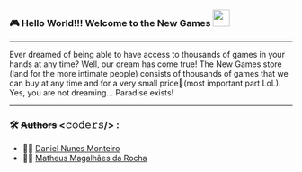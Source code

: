 ### 🎮 Hello World!!! Welcome to the New Games <img src="https://github.com/TheDudeThatCode/TheDudeThatCode/blob/master/Assets/Mario_Hello_Big.gif" width="30px">
---

Ever dreamed of being able to have access to thousands of games in your hands at any time? Well, our dream has come true! 
The New Games store (land for the more intimate people) consists of thousands of games that we can buy at any time and for a very small price💸(most important part LoL). Yes, you are not dreaming... Paradise exists!

---
### 🛠 ~~Authors~~ **<𝚌𝚘𝚍𝚎𝚛𝚜/>** :
-  :man_technologist: [Daniel Nunes Monteiro](https://github.com/yingyangtongxue) <br>
-  :man_technologist: [Matheus Magalhães da Rocha](https://github.com/Matheusmdr) 

